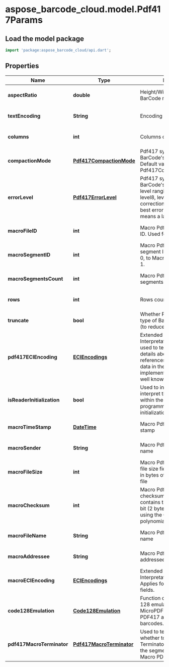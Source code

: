 # aspose_barcode_cloud.model.Pdf417Params

## Load the model package
```dart
import 'package:aspose_barcode_cloud/api.dart';
```

## Properties
Name | Type | Description | Notes
---- | ---- | ----------- | -----
**aspectRatio** | **double** | Height/Width ratio of 2D BarCode module. | [optional] [default to null]
**textEncoding** | **String** | Encoding of codetext. | [optional] [default to null]
**columns** | **int** | Columns count. | [optional] [default to null]
**compactionMode** | [**Pdf417CompactionMode**](Pdf417CompactionMode.md) | Pdf417 symbology type of BarCode&#39;s compaction mode. Default value: Pdf417CompactionMode.Auto. | [optional] [default to null]
**errorLevel** | [**Pdf417ErrorLevel**](Pdf417ErrorLevel.md) | Pdf417 symbology type of BarCode&#39;s error correction level ranging from level0 to level8, level0 means no error correction info, level8 means best error correction which means a larger picture. | [optional] [default to null]
**macroFileID** | **int** | Macro Pdf417 barcode&#39;s file ID. Used for MacroPdf417. | [optional] [default to null]
**macroSegmentID** | **int** | Macro Pdf417 barcode&#39;s segment ID, which starts from 0, to MacroSegmentsCount - 1. | [optional] [default to null]
**macroSegmentsCount** | **int** | Macro Pdf417 barcode segments count. | [optional] [default to null]
**rows** | **int** | Rows count. | [optional] [default to null]
**truncate** | **bool** | Whether Pdf417 symbology type of BarCode is truncated (to reduce space). | [optional] [default to null]
**pdf417ECIEncoding** | [**ECIEncodings**](ECIEncodings.md) | Extended Channel Interpretation Identifiers. It is used to tell the barcode reader details about the used references for encoding the data in the symbol. Current implementation consists all well known charset encodings. | [optional] [default to null]
**isReaderInitialization** | **bool** | Used to instruct the reader to interpret the data contained within the symbol as programming for reader initialization | [optional] [default to null]
**macroTimeStamp** | [**DateTime**](DateTime.md) | Macro Pdf417 barcode time stamp | [optional] [default to null]
**macroSender** | **String** | Macro Pdf417 barcode sender name | [optional] [default to null]
**macroFileSize** | **int** | Macro Pdf417 file size. The file size field contains the size in bytes of the entire source file | [optional] [default to null]
**macroChecksum** | **int** | Macro Pdf417 barcode checksum. The checksum field contains the value of the 16-bit (2 bytes) CRC checksum using the CCITT-16 polynomial | [optional] [default to null]
**macroFileName** | **String** | Macro Pdf417 barcode file name | [optional] [default to null]
**macroAddressee** | **String** | Macro Pdf417 barcode addressee name | [optional] [default to null]
**macroECIEncoding** | [**ECIEncodings**](ECIEncodings.md) | Extended Channel Interpretation Identifiers. Applies for Macro PDF417 text fields. | [optional] [default to null]
**code128Emulation** | [**Code128Emulation**](Code128Emulation.md) | Function codeword for Code 128 emulation. Applied for MicroPDF417 only. Ignored for PDF417 and MacroPDF417 barcodes. | [optional] [default to null]
**pdf417MacroTerminator** | [**Pdf417MacroTerminator**](Pdf417MacroTerminator.md) | Used to tell the encoder whether to add Macro PDF417 Terminator (codeword 922) to the segment. Applied only for Macro PDF417. | [optional] [default to null]


